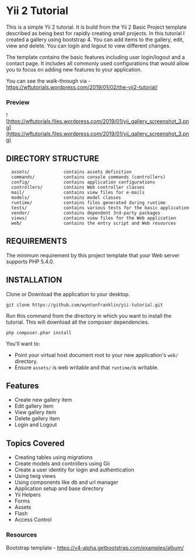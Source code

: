 # Yii 2 Tutorial

This is a simple Yii 2 tutorial. It is build from the Yii 2 Basic Project template described as being best for rapidly creating small projects. In this tutorial I created a gallery using bootstrap 4. You can add items to the gallery, edit, view and delete. You can login and logout to view different changes.

The template contains the basic features including user login/logout and a contact page.
It includes all commonly used configurations that would allow you to focus on adding new
features to your application.

You can see the walk-through via - https://wftutorials.wordpress.com/2019/01/02/the-yii2-tutorial/

### Preview

![https://wftutorials.files.wordpress.com/2019/01/yii_gallery_screenshot_3.png](https://wftutorials.files.wordpress.com/2019/01/yii_gallery_screenshot_3.png)

DIRECTORY STRUCTURE
-------------------

      assets/             contains assets definition
      commands/           contains console commands (controllers)
      config/             contains application configurations
      controllers/        contains Web controller classes
      mail/               contains view files for e-mails
      models/             contains model classes
      runtime/            contains files generated during runtime
      tests/              contains various tests for the basic application
      vendor/             contains dependent 3rd-party packages
      views/              contains view files for the Web application
      web/                contains the entry script and Web resources



REQUIREMENTS
------------

The minimum requirement by this project template that your Web server supports PHP 5.4.0.



INSTALLATION
------------

Clone or Download the application to your desktop.

```
git clone https://github.com/wyntonfranklin/yii-tutorial.git
```

Run this command from the directory in which you want to install the tutorial. This will download all the composer dependencies.

```
php composer.phar install
```

You'll want to:

- Point your virtual host document root to your new application's `web/` directory.
- Ensure `assets/` is web writable and that `runtime/`is writable.



## Features

- Create new gallery item
- Edit gallery item
- View gallery item
- Delete gallery item
- Login and Logout



## Topics Covered

- Creating tables using migrations
- Create models and controllers using Gii
- Create a user identity for login and authentication
- Using twig views
- Using components like db and url manager
- Application setup and base directory
- Yii Helpers
- Forms
- Assets
- Flash
- Access Control



### Resources

Bootstrap template - https://v4-alpha.getbootstrap.com/examples/album/
